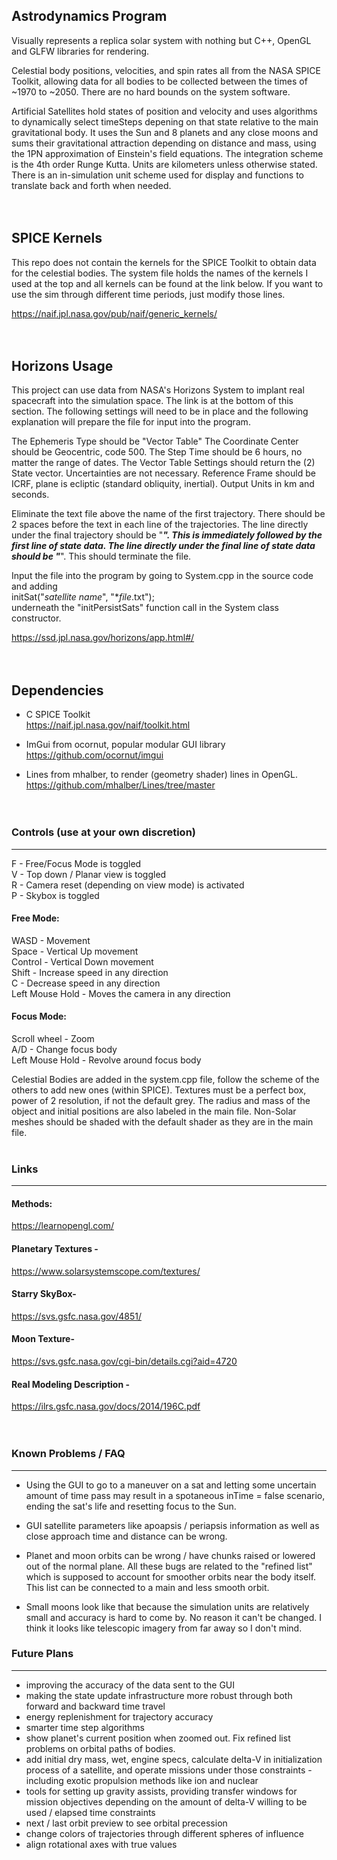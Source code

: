 ## Astrodynamics Program

Visually represents a replica solar system with nothing but C++, OpenGL and GLFW libraries for rendering.

Celestial body positions, velocities, and spin rates all from the NASA SPICE Toolkit, allowing data for all
bodies to be collected between the times of ~1970 to ~2050. There are no hard bounds on the system software.

Artificial Satellites hold states of position and velocity and uses algorithms to dynamically select timeSteps
depening on that state relative to the main gravitational body. It uses the Sun and 8 planets and any close moons
and sums their gravitational attraction depending on distance and mass, using the 1PN approximation of Einstein's
field equations. The integration scheme is the 4th order Runge Kutta. Units are kilometers unless otherwise 
stated. There is an in-simulation unit scheme used for display and functions to translate back and forth when
needed.<br><br><br>


## SPICE Kernels

This repo does not contain the kernels for the SPICE Toolkit to obtain data for the celestial bodies. The 
system file holds the names of the kernels I used at the top and all kernels can be found at the link below. If 
you want to use the sim through different time periods, just modify those lines.

https://naif.jpl.nasa.gov/pub/naif/generic_kernels/<br><br><br>

## Horizons Usage

This project can use data from NASA's Horizons System to implant real spacecraft into the simulation space. The
link is at the bottom of this section. The following settings will need to be in place and the following explanation
will prepare the file for input into the program. 

The Ephemeris Type should be "Vector Table"
The Coordinate Center should be Geocentric, code 500.
The Step Time should be 6 hours, no matter the range of dates.
The Vector Table Settings should return the (2) State vector. Uncertainties are not necessary.
Reference Frame should be ICRF, plane is ecliptic (standard obliquity, inertial).
Output Units in km and seconds.

Eliminate the text file above the name of the first trajectory. There should be 2 spaces before the text in each line
of the trajectories. The line directly under the final trajectory should be "***". This is immediately followed by the first
line of state data. The line directly under the final line of state data should be "***". This should terminate the file.

Input the file into the program by going to System.cpp in the source code and adding<br>
initSat("*satellite name*", "**file*.txt");<br>
underneath the "initPersistSats" function call in the System class constructor.

https://ssd.jpl.nasa.gov/horizons/app.html#/<br><br><br>

## Dependencies

- C SPICE Toolkit<br>
https://naif.jpl.nasa.gov/naif/toolkit.html <br>

- ImGui from ocornut, popular modular GUI library<br>
https://github.com/ocornut/imgui <br>

- Lines from mhalber, to render (geometry shader) lines in OpenGL.<br>
https://github.com/mhalber/Lines/tree/master <br><br><br>


### Controls (use at your own discretion)
---
F - Free/Focus Mode is toggled<br>
V - Top down / Planar view is toggled<br>
R - Camera reset (depending on view mode) is activated<br>
P - Skybox is toggled<br>

#### Free Mode:
WASD - Movement<br>
Space - Vertical Up movement<br>
Control - Vertical Down movement<br>
Shift - Increase speed in any direction<br>
C - Decrease speed in any direction<br>
Left Mouse Hold - Moves the camera in any direction<br>

#### Focus Mode:
Scroll wheel - Zoom <br>
A/D - Change focus body<br>
Left Mouse Hold - Revolve around focus body<br>

Celestial Bodies are added in the system.cpp file, follow the scheme of the others to add new ones (within SPICE).
Textures must be a perfect box, power of 2 resolution, if not the default grey. The radius and mass of the object
and initial positions are also labeled in the main file.
Non-Solar meshes should be shaded with the default shader as they are in the main file.<br><br>

### Links
---

#### Methods:
https://learnopengl.com/
#### Planetary Textures -
https://www.solarsystemscope.com/textures/
#### Starry SkyBox-
https://svs.gsfc.nasa.gov/4851/
#### Moon Texture-
https://svs.gsfc.nasa.gov/cgi-bin/details.cgi?aid=4720
#### Real Modeling Description - 
https://ilrs.gsfc.nasa.gov/docs/2014/196C.pdf<br><br><br>


### Known Problems / FAQ
---

- Using the GUI to go to a maneuver on a sat and letting some uncertain amount of time pass may result
in a spotaneous inTime = false scenario, ending the sat's life and resetting focus to the Sun.<br>

- GUI satellite parameters like apoapsis / periapsis information as well as close approach time and distance
can be wrong. <br>

- Planet and moon orbits can be wrong / have chunks raised or lowered out of the normal plane. All these bugs
are related to the "refined list" which is supposed to account for smoother orbits near the body itself.
This list can be connected to a main and less smooth orbit.<br>

- Small moons look like that because the simulation units are relatively small and accuracy is hard to come by. No
reason it can't be changed. I think it looks like telescopic imagery from far away so I don't mind.<br>


### Future Plans
---

- improving the accuracy of the data sent to the GUI
- making the state update infrastructure more robust through both forward and backward time travel
- energy replenishment for trajectory accuracy
- smarter time step algorithms
- show planet's current position when zoomed out. Fix refined list problems on orbital paths of bodies.
- add initial dry mass, wet, engine specs, calculate delta-V in initialization process of a satellite, and operate missions under those constraints - including exotic propulsion methods like ion and nuclear
- tools for setting up gravity assists, providing transfer windows for mission objectives depending on the amount of delta-V willing to be used / elapsed time constraints 
- next / last orbit preview to see orbital precession
- change colors of trajectories through different spheres of influence
- align rotational axes with true values



